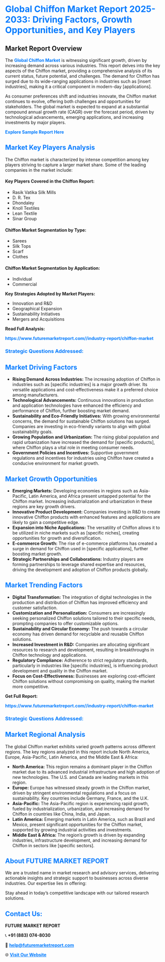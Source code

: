 <h1 style="color: #007BFF;">Global Chiffon Market Report 2025-2033: Driving Factors, Growth Opportunities, and Key Players</h1>

<section id="overview">
<h2>Market Report Overview</h2>
<p>The <a href="https://www.futuremarketreport.com//industry-report/chiffon-market" style="color: #007BFF; text-decoration: none;"><strong>Global Chiffon Market</strong></a> is witnessing significant growth, driven by increasing demand across various industries. This report delves into the key aspects of the Chiffon market, providing a comprehensive analysis of its current status, future potential, and challenges. The demand for Chiffon has surged due to its wide-ranging applications in industries such as [insert industries], making it a critical component in modern-day [applications].</p>
<p>As consumer preferences shift and industries innovate, the Chiffon market continues to evolve, offering both challenges and opportunities for stakeholders. The global market is expected to expand at a substantial compound annual growth rate (CAGR) over the forecast period, driven by technological advancements, emerging applications, and increasing investments by major players.</p>
</section>

<section id="overview">
<p><a href="https://www.futuremarketreport.com//request-sample/reportId=92624" style="color: #007BFF; text-decoration: none;"><strong>Explore Sample Report Here</strong></a></p>
</section>

<section id="key-players">
<h2 style="color: #007BFF;">Market Key Players Analysis</h2>
<p>The Chiffon market is characterized by intense competition among key players striving to capture a larger market share. Some of the leading companies in the market include:</p>
<h4>Key Players Covered in the Chiffon Report:</h4>
<ul><li>Rasik Vatika Silk Mills</li><li>D. R. Tex</li><li>Dhondaley</li><li>Knoll Textiles</li><li>Lean Textile</li><li>Sinar Group</li></ul>
<h4>Chiffon Market Segmentation by Type:</h4>
<ul><li>Sarees</li><li>Silk Tops</li><li>Scarf</li><li>Clothes</li></ul>

<h4>Chiffon Market Segmentation by Application:</h4>
<ul><li>Individual</li><li>Commercial</li></ul>
<p><strong>Key Strategies Adopted by Market Players:</strong></p>
<ul>
<li>Innovation and R&D</li>
<li>Geographical Expansion</li>
<li>Sustainability Initiatives</li>
<li>Mergers and Acquisitions</li>
</ul>
</section>

<section>
<p><strong>Read Full Analysis: </strong></p><a href="https://www.futuremarketreport.com//industry-report/chiffon-market" style="color: #007BFF; text-decoration: none;"><strong>https://www.futuremarketreport.com//industry-report/chiffon-market</strong></a>
<h3 style="color: #007BFF;">Strategic Questions Addressed:</h3>
</section>

<section id="driving-factors">
<h2 style="color: #007BFF;">Market Driving Factors</h2>
<ul>
<li><strong>Rising Demand Across Industries:</strong> The increasing adoption of Chiffon in industries such as [specific industries] is a major growth driver. Its versatile applications and cost-effectiveness make it a preferred choice among manufacturers.</li>
<li><strong>Technological Advancements:</strong> Continuous innovations in production and application technologies have enhanced the efficiency and performance of Chiffon, further boosting market demand.</li>
<li><strong>Sustainability and Eco-Friendly Initiatives:</strong> With growing environmental concerns, the demand for sustainable Chiffon solutions has surged. Companies are investing in eco-friendly variants to align with global sustainability goals.</li>
<li><strong>Growing Population and Urbanization:</strong> The rising global population and rapid urbanization have increased the demand for [specific products], where Chiffon plays a vital role in meeting consumer needs.</li>
<li><strong>Government Policies and Incentives:</strong> Supportive government regulations and incentives for industries using Chiffon have created a conducive environment for market growth.</li>
</ul>
</section>

<section id="growth-opportunities">
<h2 style="color: #007BFF;">Market Growth Opportunities</h2>
<ul>
<li><strong>Emerging Markets:</strong> Developing economies in regions such as Asia-Pacific, Latin America, and Africa present untapped potential for the Chiffon market. Increasing industrialization and urbanization in these regions are key growth drivers.</li>
<li><strong>Innovative Product Development:</strong> Companies investing in R&D to create innovative Chiffon products with enhanced features and applications are likely to gain a competitive edge.</li>
<li><strong>Expansion into Niche Applications:</strong> The versatility of Chiffon allows it to be utilized in niche markets such as [specific niches], creating opportunities for growth and diversification.</li>
<li><strong>E-commerce Growth:</strong> The rise of e-commerce platforms has created a surge in demand for Chiffon used in [specific applications], further boosting market growth.</li>
<li><strong>Strategic Partnerships and Collaborations:</strong> Industry players are forming partnerships to leverage shared expertise and resources, driving the development and adoption of Chiffon products globally.</li>
</ul>
</section>

<section id="trending-factors">
<h2 style="color: #007BFF;">Market Trending Factors</h2>
<ul>
<li><strong>Digital Transformation:</strong> The integration of digital technologies in the production and distribution of Chiffon has improved efficiency and customer satisfaction.</li>
<li><strong>Customization and Personalization:</strong> Consumers are increasingly seeking personalized Chiffon solutions tailored to their specific needs, prompting companies to offer customizable options.</li>
<li><strong>Sustainability and Circular Economy:</strong> The push towards a circular economy has driven demand for recyclable and reusable Chiffon solutions.</li>
<li><strong>Increased Investment in R&D:</strong> Companies are allocating significant resources to research and development, resulting in breakthroughs in Chiffon technology and applications.</li>
<li><strong>Regulatory Compliance:</strong> Adherence to strict regulatory standards, particularly in industries like [specific industries], is influencing product development and quality in the Chiffon market.</li>
<li><strong>Focus on Cost-Effectiveness:</strong> Businesses are exploring cost-efficient Chiffon solutions without compromising on quality, making the market more competitive.</li>
</ul>
</section>

<section>
<p><strong>Get Full Report: </strong></p><a href="https://www.futuremarketreport.com//industry-report/chiffon-market" style="color: #007BFF; text-decoration: none;"><strong>https://www.futuremarketreport.com//industry-report/chiffon-market</strong></a>
<h3 style="color: #007BFF;">Strategic Questions Addressed:</h3>
</section>


<section id="regional-analysis">
<h2 style="color: #007BFF;">Market Regional Analysis</h2>
<p>The global Chiffon market exhibits varied growth patterns across different regions. The key regions analyzed in this report include North America, Europe, Asia-Pacific, Latin America, and the Middle East & Africa:</p>
<ul>
<li><strong>North America:</strong> This region remains a dominant player in the Chiffon market due to its advanced industrial infrastructure and high adoption of new technologies. The U.S. and Canada are leading markets in this region.</li>
<li><strong>Europe:</strong> Europe has witnessed steady growth in the Chiffon market, driven by stringent environmental regulations and a focus on sustainability. Key countries include Germany, France, and the U.K.</li>
<li><strong>Asia-Pacific:</strong> The Asia-Pacific region is experiencing rapid growth, fueled by industrialization, urbanization, and increasing demand for Chiffon in countries like China, India, and Japan.</li>
<li><strong>Latin America:</strong> Emerging markets in Latin America, such as Brazil and Mexico, present significant opportunities for the Chiffon market, supported by growing industrial activities and investments.</li>
<li><strong>Middle East & Africa:</strong> The region’s growth is driven by expanding industries, infrastructure development, and increasing demand for Chiffon in sectors like [specific sectors].</li>
</ul>
</section>

<footer>
<h2 style="color: #007BFF;">About FUTURE MARKET REPORT</h2>
<p>We are a trusted name in market research and advisory services, delivering actionable insights and strategic support to businesses across diverse industries. Our expertise lies in offering:</p>

<p>Stay ahead in today’s competitive landscape with our tailored research solutions.</p>

<h2 style="color: #007BFF;">Contact Us:</h2>
<p><strong>FUTURE MARKET REPORT</strong></p>
<p>📞 <strong>+91 (883) 074-8030</strong></p>
<p>📧 <strong><a href="mailto:help@futuremarketreport.com" style="color: #007BFF;">help@futuremarketreport.com</a></strong></p>
<p>🌐 <strong><a href="https://www.futuremarketreport.com/" style="color: #007BFF;">Visit Our Website</a></strong></p>
</footer>